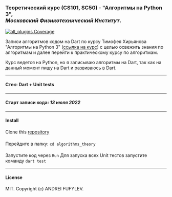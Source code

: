 ### Теоретический курс (CS101, SC50) - "Алгоритмы на Python 3",<br> *Московский Физикотехнический Институт*.
<p>
  <a href="https://codecov.io/gh/flutter_community/plus_plugins/">
    <img src="https://codecov.io/gh/fluttercommunity/plus_plugins/graph/badge.svg" alt="all_plugins Coverage"/>
  </a>
</p>

Записи алгоритмов кодом на Dart по курсу Тимофея Хирьянова "Алгоритмы на Python 3"
([ссылка на курс](https://www.youtube.com/playlist?list=PLRDzFCPr95fK7tr47883DFUbm4GeOjjc0)) 
с целью освежить знания по алгоритмам и далее перейти к практическому курсу по алгоритмам.  

Курс ведется на Python, но я записываю алгоритмы на Dart, так как на данный момент пишу 
на Dart и развиваюсь в Dart.

---

#### Стек: Dart + Unit tests

---

#### Старт записи кода: ***13 июля 2022***

---

#### Install
Clone this [repository](https://github.com/fufylev/algorithms_theory.git)
####
Перейдите в папку:
`cd algorithms_theory`
####
Запустите код через `Run`
Для запуска всех Unit тестов запустите команду `dart test`

---

#### License
MIT. Copyright (c) ANDREI FUFYLEV.
